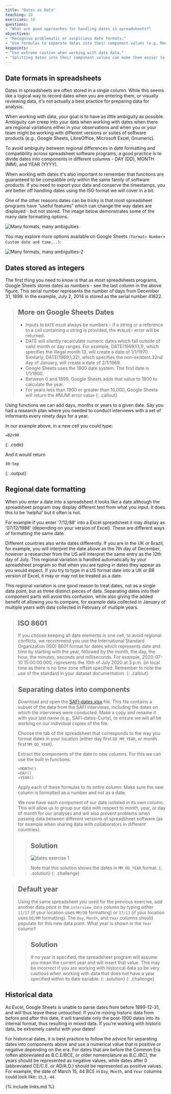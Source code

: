 ```yaml
---
title: "Dates as Data"
teaching: 10
exercises: 10
questions:
- "What are good approaches for handling dates in spreadsheets?"
objectives:
- "Recognise problematic or suspicious date formats."
- "Use formulas to separate dates into their component values (e.g. Month, Day, Year)."
keypoints:
- "Use extreme caution when working with date data."
- "Splitting dates into their component values can make them easier to handle."
---
```


## Date formats in spreadsheets

Dates in spreadsheets are often stored in a single column. While this seems like a logical way to record dates when you are entering them, or visually reviewing data, it's not actually a best practice for preparing data for analysis.

When working with data, your goal is to have as little ambiguity as possible. Ambiguity can creep into your data when working with dates when there are regional variations either in your observations and when you or your team might be working with different versions or suites of software products (e.g., Google Sheets, LibreOffice, Microsoft Excel, Gnumeric).

To avoid ambiguity between regional differences in date formatting and compatibility across spreadsheet software programs, a good practice is to divide dates into components in different columns - DAY (DD), MONTH (MM), and YEAR (YYYY).  

When working with dates it's also important to remember that functions are guaranteed to be compatible only within the same family of software products. If you need to export your data and conserve the timestamps, you are better off handling dates using the ISO format we will cover in a bit.

One of the other reasons dates can be tricky is that most spreadsheet programs have “useful features” which can change the way dates are displayed - but not stored. The image below demonstrates some of the many date formatting options. 

![Many formats, many ambiguities](../fig/dates_1.jpg)


You may explore more options available on Google Sheets `(Format> Number> Custom date and time...)`:

![Many formats, many ambiguities-2](../fig/dates_2.jpg)

## Dates stored as integers

The first thing you need to know is that as most spreadsheets programs, Google Sheets stores dates as numbers - see the last column in the above figure. This serial number represents the number of days from December 31, 1899. In the example, July 2, 2014 is stored as the serial number 41822. 

> ## More on Google Sheets Dates
> 
> - Inputs to `DATE` must always be numbers - if a string or a reference to a cell containing a string is provided, the `#VALUE!` error will be returned.
> - DATE will silently recalculate numeric dates which fall outside of valid month or day ranges. For example, DATE(1969,13,1), which specifies the illegal month 13, will create a date of 1/1/1970. Similarly, DATE(1969,1,32), which specifies the non-existent 32nd day of January, will create a date of 2/1/1969.
> - Google Sheets uses the 1900 date system. The first date is 1/1/1900.
> - Between 0 and 1899, Google Sheets adds that value to 1900 to calculate the year. 
> - For years less than 1900 or greater than 10,000, Google Sheets will return the #NUM! error value 
{: .callout}

Using functions we can  add days, months or years to a given date.
Say you had a research plan where you needed to conduct interviews with a
set of informants every ninety days for a year.

In our example above, in a new cell you could type:

~~~
=B2+90
~~~
{: .code}

And it would return

~~~
30-Sep
~~~
{: .output}

## Regional date formatting

When you enter a date into a spreadsheet it looks like a date although the spreadsheet program may
display different text from what you input. It does this to be 'helpful' but it often is not. 

For example if you enter '7/12/88' into a
Excel spreadsheet it may display as '07/12/1988' (depending on your version of Excel). These
are different ways of formatting the same date.

Different countries also write dates differently. If you are in the UK or Brazil, for example, you will interpret
the date above as the 7th day of December, however a researcher from the US will interpret the same entry as the 12th day of July. This regional variation is handled automatically by your
spreadsheet program so that when you are typing in dates they appear as you would expect. If you
try to type in a US format date into a UK or BR version of Excel, it may or may not be treated as a
date.

This regional variation is one good reason to treat dates, not as a single data point, but as
three distinct pieces of data. Separating dates into their component parts
will avoid this confusion, while also giving the added benefit of allowing you to compare, for
example data collected in January of multiple years with data collected in February of multiple years.

> ## ISO 8601
> If you choose keeping all date elements in one cell, to avoid regional conflicts, we recommend you use the International Standard Organization (ISO) 8601 format for dates which represents date and time by starting with the year, followed by the month, the day, the hour, the minutes, seconds and milliseconds. For example, 2020-07-10 15:00:00.000, represents the 10th of July 2020 at 3 p.m. (in local time as there is no time zone offset specified. Remember to note the use of the standard in your dataset documentation.
{: .callout}


> ## Separating dates into components
>
> Download and open the [SAFI-dates.xlsx](https://docs.google.com/spreadsheets/d/1iKPWigjeKpHxC--wQlZuSVcb-5WIJenm/edit?usp=sharing&ouid=101311538260511928101&rtpof=true&sd=true) file. This file
> contains a subset of the data from the SAFI interviews, including the dates on which the
> interviews were conducted. Make a copy and rename it with your last name (e.g., SAFI-dates-Curty), to ensure we will all be working on our individual copies of the file. 
>
> Choose the tab of the spreadsheet that corresponds to the way you format dates in your
> location (either day first `DD_MM_YEAR`, or month first `MM_DD_YEAR`).
>
> Extract the components of the date to new columns. For this we
> can use the built in functions:
>
> `=MONTH()`    
> `=DAY()`  
> `=YEAR()`
>
> Apply each of these formulas to its entire column.
> Make sure the new column is formatted as a number and not as a date.
>
> We now have each component of our date isolated in its own column. This will allow us
> to group our data with respect to month, year, or day of month for our analyses and will
> also prevent problems when passing data between different versions of spreadsheet
> software (as for example when sharing data with collaborators in different countries).
>
> > ## Solution
> > ![dates exercise 1](../fig/solution_exercise_1_dates.png)
> >
> > Note that this solution shows the dates in `MM_DD_YEAR` format.
> {: .solution}
{: .challenge}


> ## Default year
>
> Using the same spreadsheet you used for the previous exercise, add another data point
> in the `interview_date` column by typing either `11/17` (if your location uses `MM/DD` formatting)
> or `17/11` (if your location uses `DD/MM` formatting). The `Day`, `Month`, and `Year` columns
> should populate for this new data point. What year is shown in the `Year` column?
>
> > ## Solution
> > If no year is specified, the spreadsheet program will assume you mean the current year
> > and will insert that value. This may be incorrect if you are working with historical data so
> > be very cautious when working with data that does not have a year specified within its date
> > variable.
> {: .solution}
{: .challenge}

## Historical data
As Excel, Google Sheets is unable to parse dates from before 1899-12-31, and will thus leave these untouched.  If you’re mixing historic data
from before and after this date, it will translate only the post-1900 dates into its internal format, thus resulting in mixed data. If you’re working with historic data, be extremely careful with your dates!

For historical dates, it is best practice to follow the advice for separating dates into components above and use a numerical value that is positive or negative depending on the era. For dates that are before the Common Era (often abbreviated as B.C.E/BCE, or older nomenclature as B.C./BC), the years should be  represented as negative values, while dates after 0 (abbreviated CE/C.E. or AD/A.D.) should be represented as positive values. For example, the date of March 15, 44 BCE in `Day`, `Month`, and `Year` columns could look like: `15`,`3`,`-44`.


{% include links.md %}
